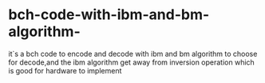 # bch-code-with-ibm-and-bm-algorithm-
it`s a bch code to encode and decode with ibm and bm algorithm to choose for decode,and the ibm algorithm get away from inversion operation which  is good for hardware to implement 
